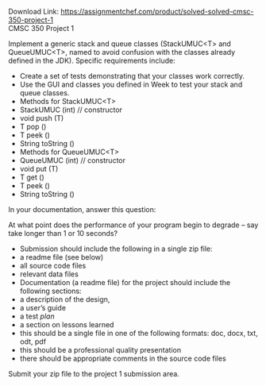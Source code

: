 Download Link: https://assignmentchef.com/product/solved-solved-cmsc-350-project-1
<br>
CMSC 350 Project 1

Implement a generic stack and queue classes (StackUMUC&lt;T&gt; and QueueUMUC&lt;T&gt;, named to avoid confusion with the classes already defined in the JDK). Specific requirements include:

<ul>

 <li>Create a set of tests demonstrating that your classes work correctly.</li>

 <li>Use the GUI and classes you defined in Week to test your stack and queue classes.</li>

 <li>Methods for StackUMUC&lt;T&gt;</li>

 <li>StackUMUC (int) // constructor</li>

 <li>void push (T)</li>

 <li>T pop ()</li>

 <li>T peek ()</li>

 <li>String toString ()</li>

 <li>Methods for QueueUMUC&lt;T&gt;</li>

 <li>QueueUMUC (int) // constructor</li>

 <li>void put (T)</li>

 <li>T get ()</li>

 <li>T peek ()</li>

 <li>String toString ()</li>

</ul>

In your documentation, answer this question:

At what point does the performance of your program begin to degrade – say take longer than 1 or 10 seconds?




<ul>

 <li>Submission should include the following in a single zip file:</li>

 <li>a readme file (see below)</li>

 <li>all source code files</li>

 <li>relevant data files</li>

 <li>Documentation (a readme file) for the project should include the following sections:</li>

 <li>a description of the design,</li>

 <li>a user’s guide</li>

 <li>a test <em>plan</em></li>

 <li>a section on lessons learned</li>

 <li>this should be a single file in one of the following formats: doc, docx, txt, odt, pdf</li>

 <li>this should be a professional quality presentation</li>

 <li>there should be appropriate comments in the source code files</li>

</ul>

Submit your zip file to the project 1 submission area.